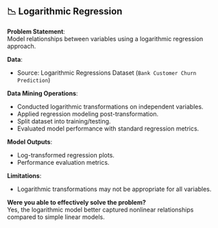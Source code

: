 ## 📉 Logarithmic Regression

**Problem Statement**:  
Model relationships between variables using a logarithmic regression approach.

**Data**:  
- Source: Logarithmic Regressions Dataset (`Bank Customer Churn Prediction`)

**Data Mining Operations**:  
- Conducted logarithmic transformations on independent variables.
- Applied regression modeling post-transformation.
- Split dataset into training/testing.
- Evaluated model performance with standard regression metrics.

**Model Outputs**:  
- Log-transformed regression plots.
- Performance evaluation metrics.

**Limitations**:  
- Logarithmic transformations may not be appropriate for all variables.

**Were you able to effectively solve the problem?**  
Yes, the logarithmic model better captured nonlinear relationships compared to simple linear models.
